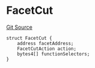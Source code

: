 # FacetCut
[Git Source](https://github.com/thrackle-io/rules-protocol/blob/63b22fe4cc7ce8c74a4c033635926489351a3581/src/diamond/core/DiamondCut/FacetCut.sol)


```solidity
struct FacetCut {
    address facetAddress;
    FacetCutAction action;
    bytes4[] functionSelectors;
}
```

